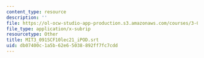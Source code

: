 ```yaml
---
content_type: resource
description: ''
file: https://ol-ocw-studio-app-production.s3.amazonaws.com/courses/3-091sc-introduction-to-solid-state-chemistry-fall-2010/db07400c1a5b62e65038892ff7fc7cdd_MIT3_091SCF10lec21_iPOD.srt
file_type: application/x-subrip
resourcetype: Other
title: MIT3_091SCF10lec21_iPOD.srt
uid: db07400c-1a5b-62e6-5038-892ff7fc7cdd
---
```

